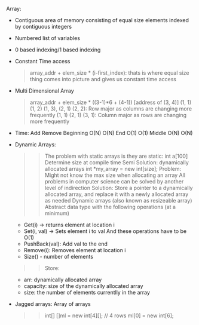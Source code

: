 Array:
- Contiguous area of memory consisting of equal size elements indexed by contiguous integers
- Numbered list of variables
- 0 based indexing/1 based indexing
- Constant Time access
  > array_addr + elem_size * (i-first_index): thats is where equal size thing comes into picture and gives us constant time access
- Multi Dimensional Array
  > array_addr + elem_size * ((3-1)*6 + (4-1)) [address of (3, 4)]
  > (1, 1) (1, 2) (1, 3), (2, 1) (2, 2): Row major as columns are changing more frequently
  > (1, 1) (2, 1) (3, 1): Column major as rows are changing more frequently
- Time:
                 Add    Remove
  Beginning      O(N)    O(N)
  End            O(1)    O(1)
  Middle         O(N)    O(N)
- Dynamic Arrays:
  >> The problem with static arrays is they are static: int a[100]
     Determine size at compile time
  >> Semi Solution: dynamically allocated arrays
                    int *my_array = new int[size];
     Problem: Might not know the max size when allocating an array
  >> All problems in computer science can be solved by another level of indirection
  >> Solution: Store a pointer to a dynamically allocated array, and replace it with
               a newly allocated array as needed
               Dynamic arrays (also known as resizeable array)
  >> Abstract data type with the following operations (at a minimum)
     - Get(i) -> returns element at location i
     - Set(i, val) -> Sets element i to val
     And these operations have to be O(1)
     - PushBack(val): Add val to the end
     - Remove(i): Removes element at location i
     - Size() - number of elements
  >> Store:
     - arr: dynamically allocated array
     - capacity: size of the dynamically allocated array
     - size: the number of elements currentlly in the array

- Jagged arrays: Array of arrays
  >> int[] []ml = new int[4][]; // 4 rows
     ml[0] = new int[6];
